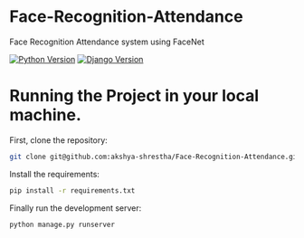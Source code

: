 # Face-Recognition-Attendance
Face Recognition Attendance system using FaceNet

[![Python Version](https://img.shields.io/badge/python-3.5.2-brightgreen.svg)](https://python.org)
[![Django Version](https://img.shields.io/badge/django-2.0-brightgreen.svg)](https://djangoproject.com)

# Running the Project in your local machine.

First, clone the repository:
```bash
git clone git@github.com:akshya-shrestha/Face-Recognition-Attendance.git
```

Install the requirements:
```bash
pip install -r requirements.txt
```

Finally run the development server:
```bash
python manage.py runserver
```
